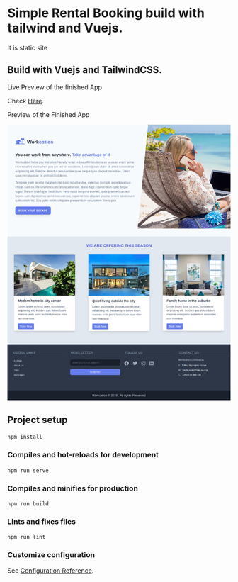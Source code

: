 # Simple Rental Booking build with tailwind and Vuejs.
It is static site

## Build with Vuejs and TailwindCSS.

Live Preview of the finished App

Check [Here](https://rental-vacations.vercel.app).

Preview of the Finished App

![](/public/images/Workcation.png)

## Project setup
```
npm install
```

### Compiles and hot-reloads for development
```
npm run serve
```

### Compiles and minifies for production
```
npm run build
```

### Lints and fixes files
```
npm run lint
```

### Customize configuration
See [Configuration Reference](https://cli.vuejs.org/config/).
